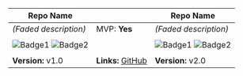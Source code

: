 | **Repo Name**       |                                    | **Repo Name**       |
|----------------------|------------------------------------|----------------------|
| *(Faded description)* | MVP: **Yes**                      | *(Faded description)* | MVP: **Yes**         |
|                      |                                    |                      |
| ![Badge1](https://img.shields.io/badge/Status-Active-brightgreen) ![Badge2](https://img.shields.io/badge/Tests-Passing-green) | | ![Badge1](https://img.shields.io/badge/Status-Active-brightgreen) ![Badge2](https://img.shields.io/badge/Tests-Passing-green) |
|                      |                                    |                      |
| **Version:** v1.0    | **Links:** [GitHub](https://github.com) | **Version:** v2.0    | **Links:** [GitHub](https://github.com) |
